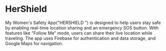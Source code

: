 # HerShield
My Women's Safety App("HERSHIELD ") is designed to help users stay safe by enabling real-time location sharing and an emergency SOS button. With features like “Follow Me” mode, users can share their live location while traveling. The app uses Firebase for authentication and data storage, and Google Maps for navigation.
